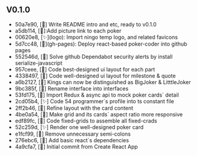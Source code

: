 ## V0.1.0

* 50a7e90, [:rocket:] Write README intro and etc, ready to v0.1.0
* a5db114, [:art:]:Add picture link to each poker
* 00620e8, [:sparkles:]\(logo): Import ningo temp logo, and related favicons
* 5d7cc48, [:construction_worker:]\(gh-pages): Deploy react-based poker-coder into github pages
* 552546d, [:construction_worker:] Solve github Dependabot security alerts by install serialize-javascript
* 957ceee, [:art:] Code best-designed ui layout for each part
* 4338497, [:art:] Code well-designed ui layout for milestone & quote
* a6b2127, [:bug:] Kings can now be distinguished as BigJoker & LitttleJoker
* 9bc385f, [:hammer:] Rename interface into interfaces
* 53fd175, [:art:] Import Redux & async api to mock poker cards` detail
* 2cd05b4, [:sparkles:] Code 54 programmer`s profile into ts constant file
* 2ff2b46, [:lipstick:] Refine layout with the card content
* 4be0a54, [:lipstick:] Make grid and its cards` aspect ratio more responsive
* edf89fc, [:lipstick:] Code fixed-grids to assemble all fixed-crads
* 52c259d, [:sparkles:] Render one well-designed poker card
* e1fcf99, [:hammer:] Remove unnecessary semi-colons
* 276ebc6, [:construction_worker:] Add basic react`s dependencies
* 4a9cfa7, [:tada:] Initial commit from Create React App